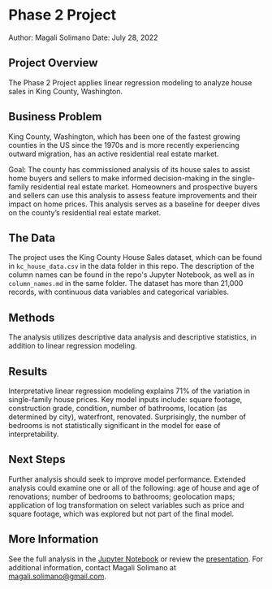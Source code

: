 # Phase 2 Project

Author: Magali Solimano
Date: July 28, 2022

## Project Overview

The Phase 2 Project applies linear regression modeling to analyze house sales in King County, Washington.

## Business Problem

King County, Washington, which has been one of the fastest growing counties in the US since the 1970s and is more recently experiencing outward migration, has an active residential real estate market.

Goal: The county has commissioned analysis of its house sales to assist home buyers and sellers to make informed decision-making in the single-family residential real estate market. Homeowners and prospective buyers and sellers can use this analysis to assess feature improvements and their impact on home prices. This analysis serves as a baseline for deeper dives on the county’s residential real estate market.

## The Data

The project uses the King County House Sales dataset, which can be found in  `kc_house_data.csv` in the data folder in this repo. The description of the column names can be found in the repo's Jupyter Notebook, as well as in `column_names.md` in the same folder. The dataset has more than 21,000 records, with continuous data variables and categorical variables.

## Methods
The analysis utilizes descriptive data analysis and descriptive statistics, in addition to linear regression modeling.

## Results
Interpretative linear regression modeling explains 71% of the variation in single-family house prices. Key model inputs include: square footage, construction grade, condition, number of bathrooms, location (as determined by city), waterfront, renovated. Surprisingly, the number of bedrooms is not statistically significant in the model for ease of interpretability.

## Next Steps
Further analysis should seek to improve model performance. Extended analysis could examine one or all of the following: age of house and age of renovations; number of bedrooms to bathrooms; geolocation maps; application of log transformation on select variables such as price and square footage, which was explored but not part of the final model.

## More Information
See the full analysis in the [Jupyter Notebook](https://github.com/magalisolimano/dsc_phase2_project/blob/main/phase2project_magalisolimano.ipynb) or review the [presentation](https://github.com/magalisolimano/dsc_phase2_project/blob/main/presentation_phase2.pdf). For additional information, contact Magali Solimano at magali.solimano@gmail.com.
